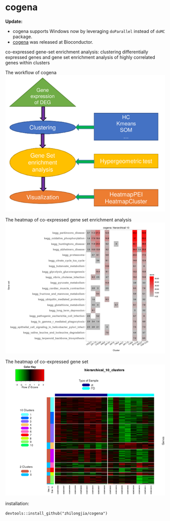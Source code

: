 # cogena


**Update:**
+ cogena supports Windows now by leveraging `doParallel` instead of `doMC` package.
+ [cogena](http://bioconductor.org/packages/devel/bioc/html/cogena.html) was released at Bioconductor.

co-expressed gene-set enrichment analysis: clustering differentially expressed 
genes and gene set enrichment analysis of highly correlated genes within clusters

The workflow of cogena
![cogena_workflow](inst/figure/Cogena_workflow.png)

The heatmap of co-expressed gene set enrichment analysis
![cogena_heatmapPEI](inst/figure/cogena_heatmapPEI.png)

The heatmap of co-expressed gene set
![cogena_heatmapCluster](inst/figure/cogena_heatmapCluster.png)


installation:

	devtools::install_github("zhilongjia/cogena")

